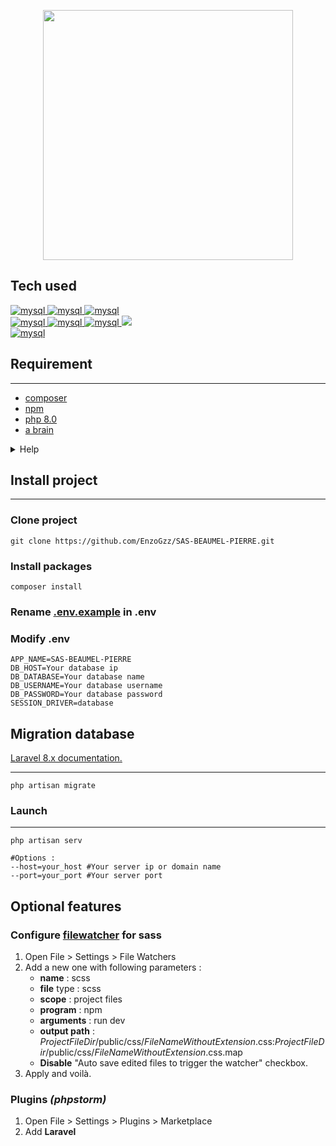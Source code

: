 <p align="center"><a href="https://laravel.com/docs/8.x/"><img src="https://raw.githubusercontent.com/laravel/art/master/logo-lockup/5%20SVG/2%20CMYK/1%20Full%20Color/laravel-logolockup-cmyk-red.svg" width="400" alt=""></a></p>

## Tech used

<a href="https://www.php.net" target="_blank"> <img src="https://img.shields.io/badge/PHP-777BB4?style=for-the-badge&logo=php&logoColor=white" alt="mysql"/> </a> 
<a href="https://www.mysql.com/" target="_blank"> <img src="https://img.shields.io/badge/Laravel-FF2D20?style=for-the-badge&logo=laravel&logoColor=white" alt="mysql"/> </a> 
<a href="https://mariadb.org/" target="_blank"> <img src="https://img.shields.io/badge/MariaDB-003545?style=for-the-badge&logo=mariadb&logoColor=white" alt="mysql"/> </a> 
<br>
<a href="https://www.w3.org/html/" target="_blank"> <img src="https://img.shields.io/badge/HTML5-E34F26?style=for-the-badge&logo=html5&logoColor=white" alt="mysql"/> </a> 
<a href="https://sass-lang.com/" target="_blank"> <img src="https://img.shields.io/badge/Sass-CC6699?style=for-the-badge&logo=sass&logoColor=white" alt="mysql"/> </a> 
<a href="https://www.w3schools.com/css/" target="_blank"> <img src="https://img.shields.io/badge/CSS3-1572B6?style=for-the-badge&logo=css3&logoColor=white" alt="mysql"/> </a> 
<a href="https://developer.mozilla.org/en-US/docs/Web/JavaScript" target="_blank"> <img src="https://img.shields.io/badge/JavaScript-323330?style=for-the-badge&logo=javascript&logoColor=F7DF1E"/> </a> 
<br>
<a href="https://laravel.com/" target="_blank"> <img src="https://img.shields.io/badge/Apache-D22128?style=for-the-badge&logo=Apache&logoColor=white" alt="mysql"/> </a> 

## Requirement
***
- [composer](https://getcomposer.org/download/)
- [npm](https://www.npmjs.com/)
- [php 8.0](https://www.php.net/archive/2021.php#2021-12-16-2)
- [a brain](https://www.lifehack.org/859314/think-smart)
<details>
  <summary>Help</summary>

## How to install PHP _(rookie section)_
- #### Windows
    - ##### WAMP
      Download [WAMP 3.2.6](https://www.wampserver.com/) or update with [PHP 8.0.14](https://sourceforge.net/projects/wampserver/files/WampServer%203/WampServer%203.0.0/Addons/Php/wampserver3_x64_addon_php8.0.14.exe/download)

    - #### Linux
        - ##### Debian - Ubuntu and branch
          Add PHP repository
          ```shell
          sudo add-apt-repository ppa:ondrej/php
          sudo apt update
          ```
          Install PHP with extensions
          ```shell
          sudo apt install php8.0
          sudo apt install php8.1-{bcmath,xml,fpm,mysql,zip,intl,ldap,gd,cli,bz2,curl,mbstring,pgsql,opcache,soap,cgi}
          ```
          Change your PHP version
          ```shell
          sudo update-alternatives --config php
          ```
</details>

  

## Install project
***

### Clone project
```
git clone https://github.com/EnzoGzz/SAS-BEAUMEL-PIERRE.git
```

### Install packages
```
composer install
```

### Rename [.env.example](.env) in .env
### Modify .env
```dotenv
APP_NAME=SAS-BEAUMEL-PIERRE
DB_HOST=Your database ip
DB_DATABASE=Your database name
DB_USERNAME=Your database username
DB_PASSWORD=Your database password
SESSION_DRIVER=database
```

## Migration database
[Laravel 8.x documentation.](https://laravel.com/docs/8.x/migrations)
***
```shell
php artisan migrate
```

### Launch
***
```shell
php artisan serv

#Options :
--host=your_host #Your server ip or domain name
--port=your_port #Your server port
```

## Optional features

### Configure [filewatcher](https://www.jetbrains.com/help/phpstorm/using-file-watchers.html) for sass
1. Open File > Settings > File Watchers
2. Add a new one with following parameters :
   - **name** : scss
   - **file** type : scss
   - **scope** : project files
   - **program** : npm
   - **arguments** : run dev
   - **output path** : $ProjectFileDir$/public/css/$FileNameWithoutExtension$.css:$ProjectFileDir$/public/css/$FileNameWithoutExtension$.css.map
   - **Disable** "Auto save edited files to trigger the watcher" checkbox.
3. Apply and voilà.

### Plugins _(phpstorm)_
1. Open File > Settings > Plugins > Marketplace
2. Add **Laravel**
